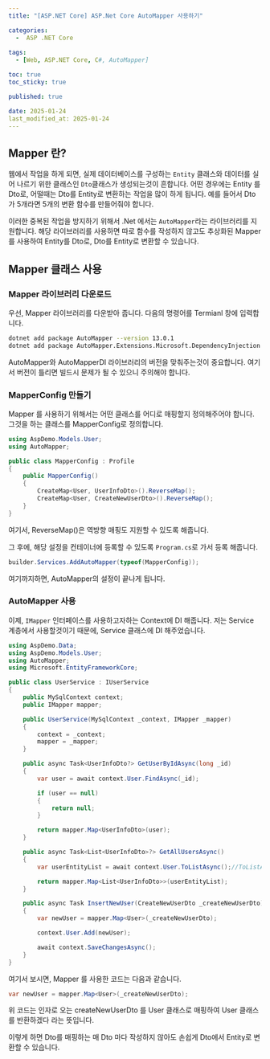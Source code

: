 ```yaml
---
title: "[ASP.NET Core] ASP.Net Core AutoMapper 사용하기"

categories:
  -  ASP .NET Core
  
tags:
  - [Web, ASP.NET Core, C#, AutoMapper]

toc: true
toc_sticky: true

published: true

date: 2025-01-24
last_modified_at: 2025-01-24
---
```


## Mapper 란?

웹에서 작업을 하게 되면, 실제 데이터베이스를 구성하는 `Entity` 클래스와 데이터를 실어 나르기 위한 클래스인 `Dto`클래스가 생성되는것이 흔합니다. 어떤 경우에는 Entity 를 Dto로, 어떨때는 Dto를 Entity로 변환하는 작업을 많이 하게 됩니다. 예를 들어서 Dto가 5개라면 5개의 변환 함수를 만들어줘야 합니다.

이러한 중복된 작업을 방지하기 위해서 .Net 에서는 `AutoMapper`라는 라이브러리를 지원합니다. 해당 라이브러리를 사용하면 따로 함수를 작성하지 않고도 추상화된 Mapper를 사용하여 Entity를 Dto로, Dto를 Entity로 변환할 수 있습니다.

## Mapper 클래스 사용

### Mapper 라이브러리 다운로드

우선, Mapper 라이브러리를 다운받아 줍니다. 다음의 명령어를 Termianl 창에 입력합니다.

```bash
dotnet add package AutoMapper --version 13.0.1
dotnet add package AutoMapper.Extensions.Microsoft.DependencyInjection --version 13.0.1
```

AutoMapper와 AutoMapperDI 라이브러리의 버전을 맞춰주는것이 중요합니다. 여기서 버전이 틀리면 빌드시 문제가 될 수 있으니 주의해야 합니다.

### MapperConfig 만들기

Mapper 를 사용하기 위해서는 어떤 클래스를 어디로 매핑할지 정의해주어야 합니다. 그것을 하는 클래스를 MapperConfig로 정의합니다.

```cs
using AspDemo.Models.User;
using AutoMapper;

public class MapperConfig : Profile
{
    public MapperConfig()
    {
        CreateMap<User, UserInfoDto>().ReverseMap();
        CreateMap<User, CreateNewUserDto>().ReverseMap();
    }
}
```

여기서, ReverseMap()은 역방향 매핑도 지원할 수 있도록 해줍니다. 

그 후에, 해당 설정을 컨테이너에 등록할 수 있도록 `Program.cs`로 가서 등록 해줍니다.

```cs
builder.Services.AddAutoMapper(typeof(MapperConfig));
```

여기까지하면, AutoMapper의 설정이 끝나게 됩니다.

### AutoMapper 사용

이제, `IMapper` 인터페이스를 사용하고자하는 Context에 DI 해줍니다. 저는 Service 계층에서 사용할것이기 때문에, Service 클래스에 DI 해주었습니다.

```cs
using AspDemo.Data;
using AspDemo.Models.User;
using AutoMapper;
using Microsoft.EntityFrameworkCore;

public class UserService : IUserService
{
    public MySqlContext context;
    public IMapper mapper;

    public UserService(MySqlContext _context, IMapper _mapper)
    {
        context = _context;
        mapper = _mapper;
    }

    public async Task<UserInfoDto?> GetUserByIdAsync(long _id)
    {
        var user = await context.User.FindAsync(_id);

        if (user == null)
        {
            return null;
        }

        return mapper.Map<UserInfoDto>(user);
    }

    public async Task<List<UserInfoDto>?> GetAllUsersAsync()
    {
        var userEntityList = await context.User.ToListAsync();//ToListAsync 는 요소가 없을 때 리스트를 만들고 Count = 0 을 반환

        return mapper.Map<List<UserInfoDto>>(userEntityList);
    }

    public async Task InsertNewUser(CreateNewUserDto _createNewUserDto)
    {
        var newUser = mapper.Map<User>(_createNewUserDto);

        context.User.Add(newUser);

        await context.SaveChangesAsync();
    }
}
```

여기서 보시면, Mapper 를 사용한 코드는 다음과 같습니다.

```cs
var newUser = mapper.Map<User>(_createNewUserDto);
```

위 코드는 인자로 오는 createNewUserDto 를 User 클래스로 매핑하여 User 클래스를 반환하겠다 라는 뜻입니다.

이렇게 하면 Dto를 매핑하는 매 Dto 마다 작성하지 않아도 손쉽게 Dto에서 Entity로 변환할 수 있습니다.
